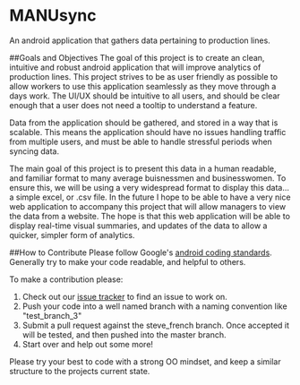 # MANUsync
An android application that gathers data pertaining to production lines.

##Goals and Objectives
The goal of this project is to create an clean, intuitive and robust android application that will improve analytics of production lines.
This project strives to be as user friendly as possible to allow workers to use this application seamlessly as they move through a days
work. The UI/UX should be intuitive to all users, and should be clear enough that a user does not need a tooltip to understand
a feature.

Data from the application should be gathered, and stored in a way that is scalable. This means the application should have no issues
handling traffic from multiple users, and must be able to handle stressful periods when syncing data.

The main goal of this project is to present this data in a human readable, and familiar format to many average buisnessmen and businesswomen. To
ensure this, we will be using a very widespread format to display this data... a simple excel, or .csv file. In the future I hope to be able
to have a very nice web application to accompany this project that will allow managers to view the data from a website. The hope
is that this web application will be able to display real-time visual summaries, and updates of the data to allow a quicker, simpler form
of analytics.

##How to Contribute
Please follow Google's [android coding standards](https://source.android.com/source/code-style.html). Generally try to make your code readable, and helpful to others.

To make a contribution please:

1. Check out our [issue tracker](https://github.com/ChapmanCPSC370/MANUsync/issues) to find an issue to work on.
2. Push your code into a well named branch with a naming convention like "test_branch_3"
3. Submit a pull request against the steve_french branch. Once accepted it will be tested, and then pushed into the master branch.
4. Start over and help out some more!

Please try your best to code with a strong OO mindset, and keep a similar structure to the projects current state.

